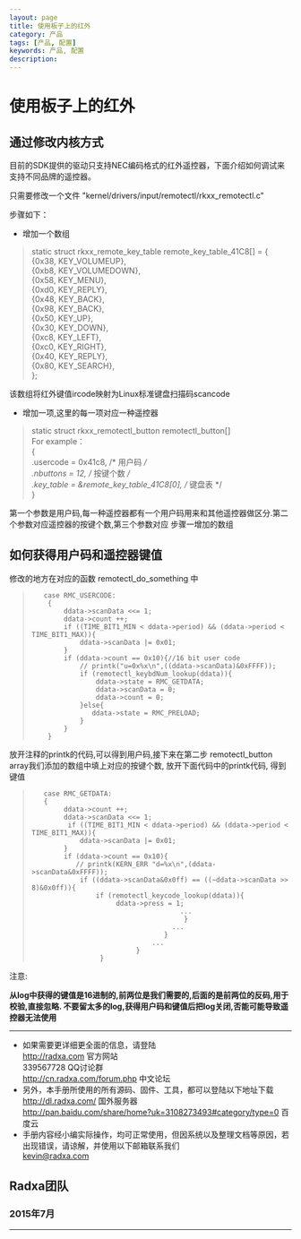 ```yaml
---
layout: page
title: 使用板子上的红外
category: 产品
tags: [产品, 配置]
keywords: 产品, 配置
description:
---
```


# 使用板子上的红外  

## 通过修改内核方式  

目前的SDK提供的驱动只支持NEC编码格式的红外遥控器，下面介绍如何调试来支持不同品牌的遥控器。 

只需要修改一个文件 "kernel/drivers/input/remotectl/rkxx_remotectl.c"  

步骤如下：  

* 增加一个数组  

>  static struct rkxx_remote_key_table remote_key_table_41C8[] = {  
>                 {0x38, KEY_VOLUMEUP},  
>                 {0xb8, KEY_VOLUMEDOWN},  
>                 {0x58, KEY_MENU},  
>                 {0xd0, KEY_REPLY},  
>                 {0x48, KEY_BACK},  
>                 {0x98, KEY_BACK},  
>                 {0x50, KEY_UP},  
>                 {0x30, KEY_DOWN},  
>                 {0xc8, KEY_LEFT},  
>                 {0xc0, KEY_RIGHT},  
>                {0x40, KEY_REPLY},  
>                {0x80, KEY_SEARCH},   
>  };  

该数组将红外键值ircode映射为Linux标准键盘扫描码scancode  


* 增加一项,这里的每一项对应一种遥控器  

>  static struct rkxx_remotectl_button remotectl_button[]  
>  For example：  
>     {  
>         .usercode = 0x41c8, /* 用户码 */  
>         .nbuttons = 12,    /* 按键个数 */  
>         .key_table = &remote_key_table_41C8[0], /* 键盘表 */  
>     }  

第一个参数是用户码,每一种遥控器都有一个用户码用来和其他遥控器做区分.第二个参数对应遥控器的按键个数,第三个参数对应   步骤一增加的数组  

## 如何获得用户码和遥控器键值  

修改的地方在对应的函数 remotectl_do_something 中

>        case RMC_USERCODE:  
>         {  
>             ddata->scanData <<= 1;  
>             ddata->count ++;  
>             if ((TIME_BIT1_MIN < ddata->period) && (ddata->period < TIME_BIT1_MAX)){  
>                 ddata->scanData |= 0x01;  
>             }  
>             if (ddata->count == 0x10){//16 bit user code  
>                 // printk("u=0x%x\n",((ddata->scanData)&0xFFFF));  
>                 if (remotectl_keybdNum_lookup(ddata)){  
>                     ddata->state = RMC_GETDATA;  
>                     ddata->scanData = 0;  
>                     ddata->count = 0;  
>                 }else{  
>                    ddata->state = RMC_PRELOAD;  
>                 }  
>             }  
>         }  

放开注释的printk的代码,可以得到用户码,接下来在第二步 remotectl_button array我们添加的数组中填上对应的按键个数,  放开下面代码中的printk代码, 得到键值  

>        case RMC_GETDATA:  
>        {  
>             ddata->count ++;  
>             ddata->scanData <<= 1;  
>              if ((TIME_BIT1_MIN < ddata->period) && (ddata->period < TIME_BIT1_MAX)){  
>                 ddata->scanData |= 0x01;  
>             }	  
>             if (ddata->count == 0x10){  
>                // printk(KERN_ERR "d=%x\n",(ddata->scanData&0xFFFF));  
>                 if ((ddata->scanData&0x0ff) == ((~ddata->scanData >> 8)&0x0ff)){  
>                     if (remotectl_keycode_lookup(ddata)){  
>                          ddata->press = 1;  
>                                          ...  
>                                           }  
>                                        ...  
>                                      }  
>                                   ...  
>								}  
>                      }  

注意:  

**从log中获得的键值是16进制的,前两位是我们需要的,后面的是前两位的反码,用于校验,直接忽略.
不要留太多的log,获得用户码和键值后把log关闭,否能可能导致遥控器无法使用**  



--------------------------------------------------------------------
* 如果需要更详细更全面的信息，请登陆  
	http://radxa.com  						官方网站  
	339567728         						QQ讨论群  
	http://cn.radxa.com/forum.php					中文论坛  
* 另外，本手册所使用的所有源码、固件、工具，都可以登陆以下地址下载  
	http://dl.radxa.com/                             	      国外服务器  
	http://pan.baidu.com/share/home?uk=3108273493#category/type=0	 百度云  
* 手册内容经小编实际操作，均可正常使用，但因系统以及整理文档等原因，若出现错误，请谅解，并使用以下邮箱联系我们  
	kevin@radxa.com  

## Radxa团队  

### 2015年7月  
--------------------------------------------------------------------


